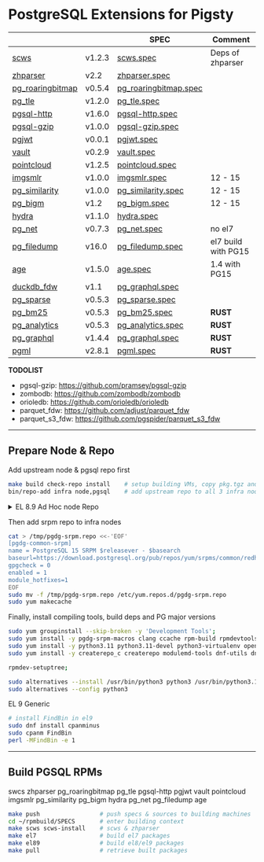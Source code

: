 # PostgreSQL Extensions for Pigsty

|                                                                            |        | SPEC                                                 | Comment             |
|----------------------------------------------------------------------------|--------|------------------------------------------------------|---------------------|
| [scws](https://github.com/hightman/scws)                                   | v1.2.3 | [scws.spec](SPECS/scws.spec)                         | Deps of zhparser    |
| [zhparser](https://github.com/amutu/zhparser)                              | v2.2   | [zhparser.spec](SPECS/zhparser.spec)                 |                     |
| [pg_roaringbitmap](https://github.com/ChenHuajun/pg_roaringbitmap)         | v0.5.4 | [pg_roaringbitmap.spec](SPECS/pg_roaringbitmap.spec) |                     |
| [pg_tle](https://github.com/aws/pg_tle)                                    | v1.2.0 | [pg_tle.spec](SPECS/pg_tle.spec)                     |                     |
| [pgsql-http](https://github.com/pramsey/pgsql-http)                        | v1.6.0 | [pgsql-http.spec](SPECS/pgsql-http.spec)             |                     |
| [pgsql-gzip](https://github.com/pramsey/pgsql-gzip)                        | v1.0.0 | [pgsql-gzip.spec](SPECS/pgsql-gzip.spec)             |                     |
| [pgjwt](https://github.com/michelp/pgjwt)                                  | v0.0.1 | [pgjwt.spec](SPECS/pgjwt.spec)                       |                     |
| [vault](https://github.com/supabase/vault)                                 | v0.2.9 | [vault.spec](SPECS/vault.spec)                       |                     |
| [pointcloud](https://github.com/pgpointcloud/pointcloud)                   | v1.2.5 | [pointcloud.spec](SPECS/pointcloud.spec)             |                     |
| [imgsmlr](https://github.com/postgrespro/imgsmlr)                          | v1.0.0 | [imgsmlr.spec](SPECS/imgsmlr.spec)                   | 12 - 15             |
| [pg_similarity](https://github.com/eulerto/pg_similarity)                  | v1.0.0 | [pg_similarity.spec](SPECS/pg_similarity.spec)       | 12 - 15             |
| [pg_bigm](https://github.com/pgbigm/pg_bigm)                               | v1.2   | [pg_bigm.spec](SPECS/pg_bigm.spec)                   | 12 - 15             |
| [hydra](https://github.com/hydradatabase/)                                 | v1.1.0 | [hydra.spec](SPECS/hydra.spec)                       |                     |
| [pg_net](https://github.com/supabase/pg_net)                               | v0.7.3 | [pg_net.spec](SPECS/pg_net.spec)                     | no el7              |
| [pg_filedump](https://github.com/df7cb/pg_filedump)                        | v16.0  | [pg_filedump.spec](SPECS/pg_filedump.spec)           | el7 build with PG15 |
| [age](https://github.com/apache/age)                                       | v1.5.0 | [age.spec](SPECS/age.spec)                           | 1.4 with PG15       |
| [duckdb_fdw](https://github.com/alitrack/duckdb_fdw)                       | v1.1   | [pg_graphql.spec](SPECS/duckdb_fdw.spec)             |                     |
| [pg_sparse](https://github.com/paradedb/paradedb/tree/dev/pg_sparse)       | v0.5.3 | [pg_sparse.spec](SPECS/pg_svector.spec)              |                     |
| [pg_bm25](https://github.com/paradedb/paradedb/tree/dev/pg_bm25)           | v0.5.3 | [pg_bm25.spec](SPECS/pg_bm25.spec)                   | **RUST**            |
| [pg_analytics](https://github.com/paradedb/paradedb/tree/dev/pg_analytics) | v0.5.3 | [pg_analytics.spec](SPECS/pg_analytics.spec)         | **RUST**            |
| [pg_graphql](https://github.com/supabase/pg_graphql)                       | v1.4.4 | [pg_graphql.spec](SPECS/pg_graphql.spec)             | **RUST**            |
| [pgml](https://github.com/postgresml/postgresml)                           | v2.8.1 | [pgml.spec](SPECS/pgml.spec)                         | **RUST**            |


**TODOLIST**

- pgsql-gzip: https://github.com/pramsey/pgsql-gzip
- zombodb: https://github.com/zombodb/zombodb
- orioledb: https://github.com/orioledb/orioledb
- parquet_fdw: https://github.com/adjust/parquet_fdw
- parquet_s3_fdw: https://github.com/pgspider/parquet_s3_fdw

----------

## Prepare Node & Repo

Add upstream node & pgsql repo first

```bash
make build check-repo install    # setup building VMs, copy pkg.tgz and init
bin/repo-add infra node,pgsql    # add upstream repo to all 3 infra nodes
```


<details><summary>EL 8.9 Ad Hoc node Repo</summary>

EL8: `/etc/yum.repos.d/node.repo`

```ini
[baseos]
name = EL 8+ BaseOS $releasever - $basearch
baseurl = https://mirrors.aliyun.com/rockylinux/8.9/BaseOS/$basearch/os/
gpgcheck = 0
enabled = 1
module_hotfixes = 1

[appstream]
name = EL 8+ AppStream $releasever - $basearch
baseurl = https://mirrors.aliyun.com/rockylinux/8.9/AppStream/$basearch/os/
gpgcheck = 0
enabled = 1
module_hotfixes = 1

[extras]
name = EL 8+ Extras $releasever - $basearch
baseurl = https://mirrors.aliyun.com/rockylinux/8.9/extras/$basearch/os/
gpgcheck = 0
enabled = 1
module_hotfixes = 1

[PowerTools]
name = EL 8 PowerTools $releasever - $basearch
baseurl = https://mirrors.aliyun.com/rockylinux/8.9/PowerTools/$basearch/os/
gpgcheck = 0
enabled = 1
module_hotfixes = 1

[HighAvailability]
name = EL 8 PowerTools $releasever - $basearch
baseurl = https://mirrors.aliyun.com/rockylinux/8.9/HighAvailability/$basearch/os/
gpgcheck = 0
enabled = 1
module_hotfixes = 1

[NFV]
name = EL 8 NFV $releasever - $basearch
baseurl = https://mirrors.aliyun.com/rockylinux/8.9/NFV/$basearch/os/
gpgcheck = 0
enabled = 1
module_hotfixes = 1

[RT]
name = EL 8 RT $releasever - $basearch
baseurl = https://mirrors.aliyun.com/rockylinux/8.9/RT/$basearch/os/
gpgcheck = 0
enabled = 1
module_hotfixes = 1

[plus]
name = EL 8+ Extras $releasever - $basearch
baseurl = https://mirrors.aliyun.com/rockylinux/8.9/plus/$basearch/os/
gpgcheck = 0
enabled = 1
module_hotfixes = 1

[devel]
name = EL 8+ Extras $releasever - $basearch
baseurl = https://mirrors.aliyun.com/rockylinux/8.9/devel/$basearch/os/
gpgcheck = 0
enabled = 1
module_hotfixes = 1

[devel]
name = EL 8+ Extras $releasever - $basearch
baseurl = https://mirrors.aliyun.com/rockylinux/8.9/devel/$basearch/os/
gpgcheck = 0
enabled = 1
module_hotfixes = 1

[extras]
name = EL 8+ Extras $releasever - $basearch
baseurl = https://mirrors.aliyun.com/rockylinux/8.9/extras/$basearch/os/
gpgcheck = 0
enabled = 1
module_hotfixes = 1

[epel]
name = EL 8+ EPEL $releasever - $basearch
baseurl = https://mirrors.tuna.tsinghua.edu.cn/epel/8/Everything/$basearch/
gpgcheck = 0
enabled = 1
module_hotfixes = 1
```

</details>


Then add srpm repo to infra nodes

```bash
cat > /tmp/pgdg-srpm.repo <<-'EOF'
[pgdg-common-srpm]
name = PostgreSQL 15 SRPM $releasever - $basearch
baseurl=https://download.postgresql.org/pub/repos/yum/srpms/common/redhat/rhel-$releasever-x86_64/
gpgcheck = 0
enabled = 1
module_hotfixes=1
EOF
sudo mv -f /tmp/pgdg-srpm.repo /etc/yum.repos.d/pgdg-srpm.repo
sudo yum makecache
```

Finally, install compiling tools, build deps and PG major versions

```bash
sudo yum groupinstall --skip-broken -y 'Development Tools';
sudo yum install -y pgdg-srpm-macros clang ccache rpm-build rpmdevtools postgresql1*-server flex bison postgresql1*-devel readline-devel zlib-devel lz4-devel libzstd-devel openssl-devel krb5-devel libcurl-devel libxml2-devel gd-devel CUnit cmake;
sudo yum install -y python3.11 python3.11-devel python3-virtualenv openssl openssl-devel cmake pkg-config libomp libomp-devel openblas* llvm llvm-devel lld openblas* ;
sudo yum install -y createrepo_c createrepo modulemd-tools dnf-utils dnf-plugins-core yum-utils;

rpmdev-setuptree;
```

```bash
sudo alternatives --install /usr/bin/python3 python3 /usr/bin/python3.11 2
sudo alternatives --config python3
```

EL 9 Generic

```bash
# install FindBin in el9
sudo dnf install cpanminus
sudo cpanm FindBin
perl -MFindBin -e 1
```

----------

## Build PGSQL RPMs

swcs zhparser pg_roaringbitmap pg_tle pgsql-http pgjwt vault pointcloud imgsmlr pg_similarity pg_bigm hydra pg_net pg_filedump age

```bash
make push                 # push specs & sources to building machines
cd ~/rpmbuild/SPECS       # enter building context
make scws scws-install    # scws & zhparser
make el7                  # build el7 packages
make el89                 # build el8/el9 packages
make pull                 # retrieve built packages
```
